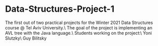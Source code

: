 # Data-Structures-Project-1
The first out of two practical projects for the Winter 2021 Data Structures course @ Tel Aviv University.\\
The goal of the project is implementing an AVL tree with the Java language.\\
Students working on the project:\\
Yoni Slutzky\\
Guy Bilitsky
